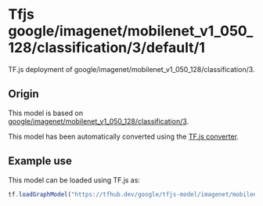 # Tfjs google/imagenet/mobilenet_v1_050_128/classification/3/default/1
TF.js deployment of google/imagenet/mobilenet_v1_050_128/classification/3.

<!-- parent-model: google/imagenet/mobilenet_v1_050_128/classification/3 -->

## Origin

This model is based on [google/imagenet/mobilenet_v1_050_128/classification/3](https://tfhub.dev/google/imagenet/mobilenet_v1_050_128/classification/3).

This model has been automatically converted using the [TF.js converter](https://github.com/tensorflow/tfjs/tree/master/tfjs-converter).

## Example use
This model can be loaded using TF.js as:

```javascript
tf.loadGraphModel("https://tfhub.dev/google/tfjs-model/imagenet/mobilenet_v1_050_128/classification/3/default/1", { fromTFHub: true })
```
